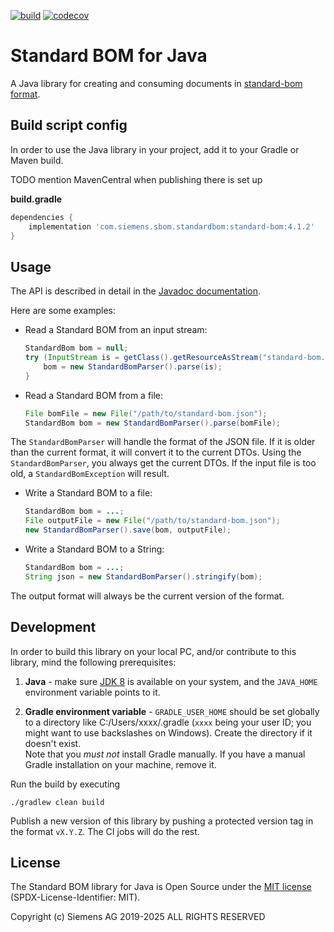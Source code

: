 [![build](https://github.com/siemens/standard-bom-java/actions/workflows/build.yml/badge.svg)](https://github.com/siemens/standard-bom-java/actions/workflows/build.yml)
[![codecov](https://codecov.io/gh/siemens/standard-bom-java/graph/badge.svg?token=03UC0U5M10)](https://codecov.io/gh/siemens/standard-bom-java)

# Standard BOM for Java

A Java library for creating and consuming documents in
[standard-bom format](https://sbom.siemens.io/latest/format.html).


## Build script config

In order to use the Java library in your project, add it to your Gradle or Maven build.

TODO mention MavenCentral when publishing there is set up

**build.gradle**
```groovy
dependencies {
    implementation 'com.siemens.sbom.standardbom:standard-bom:4.1.2'
}
```


## Usage

The API is described in detail in the
[Javadoc documentation](https://siemens.github.io/standard-bom-java/latest/).

Here are some examples:

- Read a Standard BOM from an input stream:
  ```java
  StandardBom bom = null;
  try (InputStream is = getClass().getResourceAsStream("standard-bom.json")) {
      bom = new StandardBomParser().parse(is);
  }
  ```
- Read a Standard BOM from a file:
  ```java
  File bomFile = new File("/path/to/standard-bom.json");
  StandardBom bom = new StandardBomParser().parse(bomFile);
  ```

The `StandardBomParser` will handle the format of the JSON file. If it is older than the current format, it will
convert it to the current DTOs. Using the `StandardBomParser`, you always get the current DTOs. If the input file is
too old, a `StandardBomException` will result.

- Write a Standard BOM to a file:
  ```java
  StandardBom bom = ...;
  File outputFile = new File("/path/to/standard-bom.json");
  new StandardBomParser().save(bom, outputFile);
  ```
- Write a Standard BOM to a String:
  ```java
  StandardBom bom = ...;
  String json = new StandardBomParser().stringify(bom);
  ```

The output format will always be the current version of the format.


## Development

In order to build this library on your local PC, and/or contribute to this library, mind the following prerequisites:

1. **Java** - make sure [JDK 8](https://adoptium.net/temurin/releases/?version=8) is available on your system, and
   the `JAVA_HOME` environment variable points to it.

2. **Gradle environment variable** - `GRADLE_USER_HOME` should be set globally to a directory like
   C:/Users/xxxx/.gradle (`xxxx` being your user ID; you might want to use backslashes on Windows). Create the
   directory if it doesn't exist.  
   Note that you *must not* install Gradle manually. If you have a manual Gradle installation on your machine, remove
   it.

Run the build by executing

```
./gradlew clean build
```

Publish a new version of this library by pushing a protected version tag in the format `vX.Y.Z`. The CI jobs will do
the rest.


## License

The Standard BOM library for Java is Open Source under the [MIT license](LICENSE) (SPDX-License-Identifier: MIT).

Copyright (c) Siemens AG 2019-2025 ALL RIGHTS RESERVED
